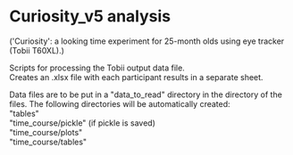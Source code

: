 # Curiosity_v5 analysis

('Curiosity': a looking time experiment for 25-month olds using eye tracker (Tobii T60XL).)

Scripts for processing the Tobii output data file.  
Creates an .xlsx file with each participant results in a separate sheet.

Data files are to be put in a "data_to_read" directory in the directory of the files.
The following directories will be automatically created:  
"tables"  
"time_course/pickle" (if pickle is saved)  
"time_course/plots"  
"time_course/tables"  
